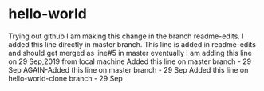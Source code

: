 # hello-world
Trying out github
I am making this change in the branch readme-edits.
I added this line directly in master branch.
This line is added in readme-edits and should get merged as line#5 in master eventually
I am adding this line on 29 Sep,2019 from local machine
Added this line on master branch - 29 Sep
AGAIN-Added this line on master branch - 29 Sep
Added this line on hello-world-clone branch - 29 Sep
